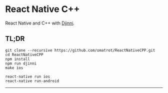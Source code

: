 # React Native C++

React Native and C++ with [Djinni](https://github.com/dropbox/djinni).

## TL;DR

```
git clone --recursive https://github.com/omatrot/ReactNativeCPP.git
cd ReactNativeCPP
npm install
npm run djinni
make ios

react-native run ios
react-native run-android
```

---
